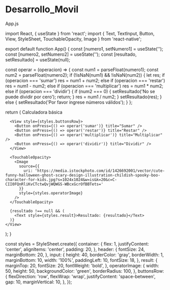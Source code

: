 # Desarrollo_Movil
App.js


import React, { useState } from 'react';
import { Text, TextInput, Button, View, StyleSheet, TouchableOpacity, Image } from 'react-native';

export default function App() {
  const [numero1, setNumero1] = useState('');
  const [numero2, setNumero2] = useState('');
  const [resultado, setResultado] = useState(null);

  const operar = (operacion) => {
    const num1 = parseFloat(numero1);
    const num2 = parseFloat(numero2);
    if (!isNaN(num1) && !isNaN(num2)) {
      let res;
      if (operacion === 'sumar') res = num1 + num2;
      else if (operacion === 'restar') res = num1 - num2;
      else if (operacion === 'multiplicar') res = num1 * num2;
      else if (operacion === 'dividir') {
        if (num2 === 0) {
          setResultado('No se puede dividir por cero');
          return;
        }
        res = num1 / num2;
      }
      setResultado(res);
    } else {
      setResultado('Por favor ingrese números válidos');
    }
  };

  return (
    <View style={styles.container}>
      <Text style={styles.header}>Calculadora básica</Text>
      <TextInput
        style={styles.input}
        keyboardType="numeric"
        placeholder="Ingresa el primer número"
        value={numero1}
        onChangeText={setNumero1}
      />
      <TextInput
        style={styles.input}
        keyboardType="numeric"
        placeholder="Ingresa el segundo número"
        value={numero2}
        onChangeText={setNumero2}
      />

      <View style={styles.buttonsRow}>
        <Button onPress={() => operar('sumar')} title="Sumar" />
        <Button onPress={() => operar('restar')} title="Restar" />
        <Button onPress={() => operar('multiplicar')} title="Multiplicar" />
        <Button onPress={() => operar('dividir')} title="Dividir" />
      </View>

      <TouchableOpacity>
        <Image
          source={{
            uri: 'https://media.istockphoto.com/id/1426692001/vector/cute-funny-halloween-ghost-scary-design-illustration-childish-spooky-boo-character-for-kids.jpg?s=1024x1024&w=is&k=20&c=C-CII0FQnRliKvCTctwQvjWQWGS-WBcxGcrOfBBTets='
          }}
          style={styles.operatorImage}
        />
      </TouchableOpacity>

      {resultado !== null && (
        <Text style={styles.result}>Resultado: {resultado}</Text>
      )}
    </View>
  );
}

const styles = StyleSheet.create({
  container: {
    flex: 1,
    justifyContent: 'center',
    alignItems: 'center',
    padding: 20,
  },
  header: {
    fontSize: 24,
    marginBottom: 20,
  },
  input: {
    height: 40,
    borderColor: 'gray',
    borderWidth: 1,
    marginBottom: 10,
    width: '100%',
    paddingLeft: 10,
    fontSize: 18,
  },
  result: {
    marginTop: 20,
    fontSize: 20,
    fontWeight: 'bold',
  },
  operatorImage: {
    width: 50,
    height: 50,
    backgroundColor: 'green',
    borderRadius: 100,
  },
  buttonsRow: {
    flexDirection: 'row',
    flexWrap: 'wrap',
    justifyContent: 'space-between',
    gap: 10,
    marginVertical: 10,
  },
});
